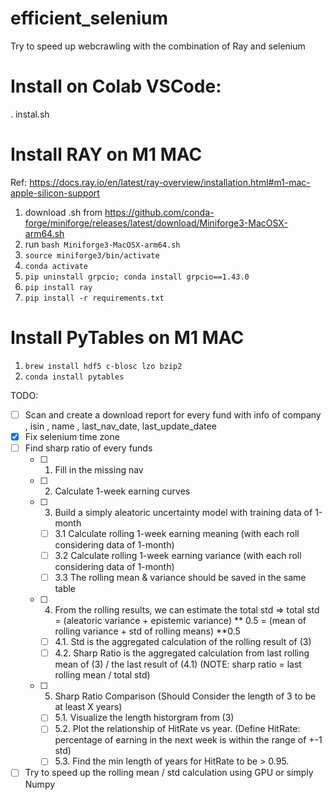 # efficient_selenium
Try to speed up webcrawling with the combination of Ray and selenium

# Install on Colab VSCode:

. instal.sh 

# Install RAY on M1 MAC
Ref: https://docs.ray.io/en/latest/ray-overview/installation.html#m1-mac-apple-silicon-support

1. download .sh from https://github.com/conda-forge/miniforge/releases/latest/download/Miniforge3-MacOSX-arm64.sh
2. run `bash Miniforge3-MacOSX-arm64.sh`
3. `source miniforge3/bin/activate`
4. `conda activate`
5. `pip uninstall grpcio; conda install grpcio==1.43.0`
6. `pip install ray`
7. `pip install -r requirements.txt`

# Install PyTables on M1 MAC


1. `brew install hdf5 c-blosc lzo bzip2`
2. `conda install pytables`



TODO: 
- [ ] Scan and create a download report for every fund with info of company , isin , name , last_nav_date, last_update_datee
- [X] Fix selenium time zone 
- [ ] Find sharp ratio of every funds
    - [ ] 1. Fill in the missing nav
    - [ ] 2. Calculate 1-week earning curves
    - [ ] 3. Build a simply aleatoric uncertainty model with training data of 1-month
        - [ ] 3.1 Calculate rolling 1-week earning meaning (with each roll considering data of 1-month)
        - [ ] 3.2 Calculate rolling 1-week earning variance (with each roll considering data of 1-month)
        - [ ] 3.3 The rolling mean & variance should be saved in the same table 
    - [ ] 4. From the rolling results, we can estimate the total std
        => total std = (aleatoric variance + epistemic variance) ** 0.5 = (mean of rolling variance + std of rolling means) **0.5
        - [ ] 4.1. Std is the aggregated calculation of the rolling result of (3)
        - [ ] 4.2. Sharp Ratio is the aggregated calculation from last rolling mean of (3) / the last result of (4.1) 
        (NOTE: sharp ratio = last rolling mean / total std)
    - [ ] 5. Sharp Ratio Comparison (Should Consider the length of 3 to be at least X years)
        - [ ] 5.1. Visualize the length historgram from (3)
        - [ ] 5.2. Plot the relationship of HitRate vs year. (Define HitRate: percentage of earning in the next week is within the range of +-1 std)
        - [ ] 5.3. Find the min length of years for HitRate to be > 0.95. 
- [ ] Try to speed up the rolling mean / std calculation using GPU or simply Numpy